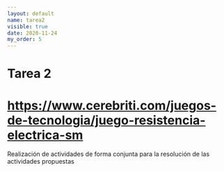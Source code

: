 ```yaml
---
layout: default
name: tarea2
visible: true
date: 2020-11-24
my_order: 5
---
```


# **Tarea 2**

# https://www.cerebriti.com/juegos-de-tecnologia/juego-resistencia-electrica-sm

Realización de actividades de forma conjunta para la resolución de las actividades propuestas
